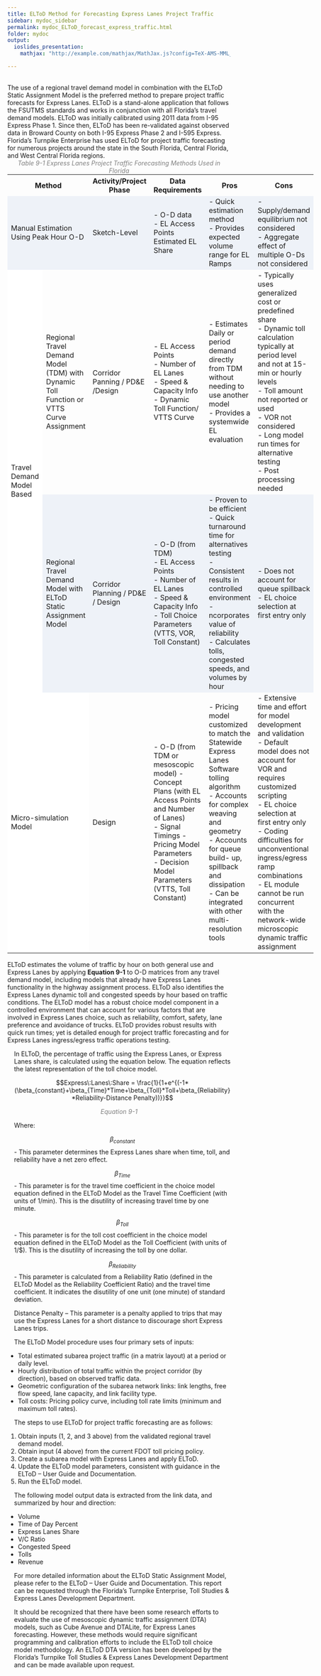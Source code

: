 ```yaml
---
title: ELToD Method for Forecasting Express Lanes Project Traffic
sidebar: mydoc_sidebar
permalink: mydoc_ELToD_forecast_express_traffic.html
folder: mydoc
output: 
  ioslides_presentation:
    mathjax: "http://example.com/mathjax/MathJax.js?config=TeX-AMS-MML_HTMLorMML"

---
```



<style>
  div{text-align: justify;}

</style>

<br>
The use of a regional travel demand model in combination with the ELToD Static Assignment
Model is the preferred method to prepare project traffic forecasts for Express Lanes. ELToD is
a stand-alone application that follows the FSUTMS standards and works in conjunction with all
Florida’s travel demand models. ELToD was initially calibrated using 2011 data from I-95
Express Phase 1. Since then, ELToD has been re-validated against observed data in Broward
County on both I-95 Express Phase 2 and I-595 Express. Florida’s Turnpike Enterprise has
used ELToD for project traffic forecasting for numerous projects around the state in the South
Florida, Central Florida, and West Central Florida regions.


<style>
table {
  border-collapse: collapse;
  width: 100%;
  display: table-cell;
  /* vertical-align: center;  */
  
  /* text-align: center; */
}


th{
  text-align:center;
  
}

td {
  text-align: left;
  vertical-align: middle;
  border-color: #96D4D4;
  /* padding: 8px; */
  /* width: 25%;  */
}

tr:nth-child(even) {
  background-color:  #EEF2F8;
}
</style>

<div style="text-align:center; color:grey"><i>Table 9-1 Express Lanes Project Traffic Forecasting Methods Used in Florida</i></div> 


<table>
  <tr>
  <th colspan=2>Method</th>
  <th>Activity/Project Phase</th>
  <th>Data Requirements</th>
  <th>Pros</th>
  <th>Cons</th>
  </tr>

  
  <tr>
  <td colspan=2>Manual Estimation Using Peak Hour O-D</td>
  <td>Sketch-Level</td>
  <td>- O-D data<br>
      - EL Access Points Estimated EL Share</td>
  <td>- Quick estimation method<br>
      - Provides expected volume range for EL Ramps</td>
  <td>- Supply/demand equilibrium not considered<br>
      - Aggregate effect of multiple O-Ds not considered</td>
  </tr>


  <tr>
  <td rowspan=2 bgcolor=white style="vertical-align: middle;">Travel Demand Model Based</td>
  <td>Regional Travel Demand Model (TDM) with Dynamic Toll Function or VTTS Curve Assignment</td>
  <td>Corridor Panning / PD&amp;E /Design</td>
  <td>- EL Access Points<br>
- Number of EL Lanes<br>
- Speed &amp; Capacity Info<br>
- Dynamic Toll Function/
VTTS Curve</td>
  <td>- Estimates Daily or period
demand directly from
TDM without needing to
use another model<br>
- Provides a systemwide
EL evaluation</td>
  <td>- Typically uses
generalized cost or
predefined share<br>
- Dynamic toll calculation
typically at period level
and not at 15-min or
hourly levels<br>
- Toll amount not reported
or used<br>
- VOR not considered<br>
- Long model run times
for alternative testing<br>
- Post processing needed</td>
  </tr>

  <tr>
  
  <td>Regional
Travel
Demand
Model with
ELToD Static
Assignment
Model</td>
  <td>Corridor
Planning /
PD&amp;E /
Design</td>
  <td>- O-D (from TDM)<br>
- EL Access Points<br>
- Number of EL Lanes<br>
- Speed &amp; Capacity Info<br>
- Toll Choice Parameters
(VTTS, VOR, Toll
Constant)</td>
  <td>- Proven to be efficient<br>
- Quick turnaround time for
alternatives testing<br>
- Consistent results in
controlled environment<br>
- ncorporates value of
reliability<br>
- Calculates tolls,
congested speeds, and
volumes by hour</td>
  <td>- Does not account for
queue spillback<br>
- EL choice selection at
first entry only</td>
  </tr>

  <tr>
  <td colspan=2 bgcolor=white>Micro-simulation
Model</td>
  <td>Design</td>
  <td>- O-D (from TDM or
mesoscopic model)
- Concept Plans (with EL
Access Points and
Number of Lanes)<br>
- Signal Timings
- Pricing Model
Parameters<br>
- Decision Model
Parameters (VTTS, Toll
Constant)</td>
  <td>- Pricing model customized
to match the Statewide
Express Lanes Software
tolling algorithm<br>
- Accounts for complex
weaving and geometry<br>
- Accounts for queue build-
up, spillback and
dissipation<br>
- Can be integrated with
other multi-resolution
tools</td>
  <td>- Extensive time and effort
for model development
and validation<br>
- Default model does not
account for VOR and
requires customized
scripting<br>
- EL choice selection at
first entry only<br>
- Coding difficulties for
unconventional
ingress/egress ramp combinations<br>
- EL module cannot be
run concurrent with the
network-wide
microscopic dynamic
traffic assignment</td>
  </tr>
  
</table>
<br>
ELToD estimates the volume of traffic by hour on both general use and Express Lanes by
applying <b>Equation 9-1</b> to O-D matrices from any travel demand model, including models that
already have Express Lanes functionality in the highway assignment process. ELToD also
identifies the Express Lanes dynamic toll and congested speeds by hour based on traffic
conditions. The ELToD model has a robust choice model component in a controlled
environment that can account for various factors that are involved in Express Lanes choice,
such as reliability, comfort, safety, lane preference and avoidance of trucks. ELToD provides
robust results with quick run times; yet is detailed enough for project traffic forecasting and for
Express Lanes ingress/egress traffic operations testing.

In ELToD, the percentage of traffic using the Express Lanes, or Express Lanes share, is
calculated using the equation below. The equation reflects the latest representation of the toll
choice model.

$$Express\:Lanes\:Share = \frac{1}{1+e^{(-1*(\beta_{constant}+\beta_{Time}*Time+\beta_{Toll}*Toll+\beta_{Reliability}*Reliability-Distance Penalty))}}$$

<div style="text-align:center; color:grey"><i>Equation 9-1</i></div> 

<style>
  p{padding-left:15px}
</style>

Where:

$$\beta_{constant}$$ - This parameter determines the Express Lanes share when time, toll, and reliability have a net zero effect. 

$$\beta_{Time}$$ - This parameter is for the travel time coefficient in the choice model equation
defined in the ELToD Model as the Travel Time Coefficient (with units of 1/min). This is
the disutility of increasing travel time by one minute.

$$\beta_{Toll}$$ - This parameter is for the toll cost coefficient in the choice model equation defined in the ELToD Model as the Toll Coefficient (with units of 1/$). This is the disutility of
increasing the toll by one dollar.

$$\beta_{Reliability}$$ - This parameter is calculated from a Reliability Ratio (defined in the ELToD
Model as the Reliability Coefficient Ratio) and the travel time coefficient. It indicates the
disutility of one unit (one minute) of standard deviation.

Distance Penalty – This parameter is a penalty applied to trips that may use the Express
Lanes for a short distance to discourage short Express Lanes trips.

The ELToD Model procedure uses four primary sets of inputs:
<ul>
<li style="margin:0">Total estimated subarea project traffic (in a matrix layout) at a period or daily level.</li>
<li style="margin:0">Hourly distribution of total traffic within the project corridor (by direction), based on
observed traffic data.</li>
<li style="margin:0">Geometric configuration of the subarea network links: link lengths, free flow speed, lane
capacity, and link facility type.</li>
<li style="margin:0">Toll costs: Pricing policy curve, including toll rate limits (minimum and maximum toll
rates).</li>
</ul>


The steps to use ELToD for project traffic forecasting are as follows:

<ol>
<li style="margin:0"> Obtain inputs (1, 2, and 3 above) from the validated regional travel demand model.</li>

<li style="margin:0">Obtain input (4 above) from the current FDOT toll pricing policy.</li>

<li style="margin:0">Create a subarea model with Express Lanes and apply ELToD.</li>

<li style="margin:0">Update the ELToD model parameters, consistent with guidance in the ELToD – User
Guide and Documentation.</li>

<li style="margin:0">Run the ELToD model.</li>
</ol>

The following model output data is extracted from the link data, and summarized by hour and
direction:

<ul>
<li style="margin:0">Volume</li>
<li style="margin:0">Time of Day Percent</li>
<li style="margin:0">Express Lanes Share</li>
<li style="margin:0">V/C Ratio</li>
<li style="margin:0">Congested Speed</li>
<li style="margin:0">Tolls</li>
<li style="margin:0">Revenue</li>
</ul>


For more detailed information about the ELToD Static Assignment Model, please refer to the
ELToD – User Guide and Documentation. This report can be requested through the Florida’s
Turnpike Enterprise, Toll Studies &amp; Express Lanes Development Department.

It should be recognized that there have been some research efforts to evaluate the use of
mesoscopic dynamic traffic assignment (DTA) models, such as Cube Avenue and DTALite, for
Express Lanes forecasting. However, these methods would require significant programming
and calibration efforts to include the ELToD toll choice model methodology. An ELToD DTA
version has been developed by the Florida’s Turnpike Toll Studies &amp; Express Lanes
Development Department and can be made available upon request.